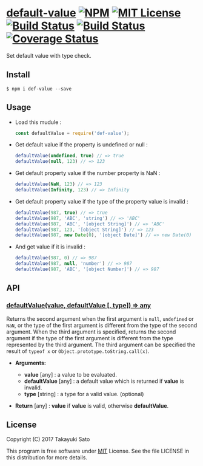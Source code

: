 [default-value][repo-url] [![NPM][npm-img]][npm-url] [![MIT License][mit-img]][mit-url] [![Build Status][travis-img]][travis-url] [![Build Status][appveyor-img]][appveyor-url] [![Coverage Status][coverage-img]][coverage-url]
===============

Set default value with type check.

Install
-------

```
$ npm i def-value --save
```

Usage
-----

* Load this mudule :

    ```js
    const defaultValue = require('def-value');
    ```

* Get default value if the property is undefined or null :

    ```js
    defaultValue(undefined, true) // => true
    defaultValue(null, 123) // => 123
    ```

* Get default property value if the number property is NaN :

    ```js
    defaultValue(NaN, 123) // => 123
    defaultValue(Infinity, 123) // => Infinity
    ```

* Get default property value if the type of the property value is invalid :

    ```js
    defaultValue(987, true) // => true
    defaultValue(987, 'ABC', 'string') // => 'ABC'
    defaultValue(987, 'ABC', '[object String]') // => 'ABC'
    defaultValue(987, 123, '[object String]') // => 123
    defaultValue(987, new Date(0), '[object Date]') // => new Date(0)
    ```

* And get value if it is invalid :

    ```js
    defaultValue(987, 0) // => 987
    defaultValue(987, null, 'number') // => 987
    defaultValue(987, 'ABC', '[object Number]') // => 987
    ```

API
---

### <u>defaultValue(value, defaultValue [, type]) => any</u>

Returns the second argument when the first argument is `null`, `undefined` or `NaN`, or the type of the first argument is different from the type of the second argument.
When the third argument is specified, returns the second argument if the type of the first argument is different from the type represented by the third argument.
The third argument can be specified the result of `typeof x` or `Object.prototype.toString.call(x)`.

* **Arguments:**

    * **value** [any] : a value to be evaluated.
    * **defaultValue** [any] : a default value which is returned if **value** is invalid.
    * **type** [string] : a type for a valid value. (optional)

* **Return** [any] : **value** if **value** is valid, otherwise **defaultValue**.

License
-------

Copyright (C) 2017 Takayuki Sato

This program is free software under [MIT][mit-url] License.
See the file LICENSE in this distribution for more details.

[repo-url]: https://github.com/sttk/default-value/
[npm-img]: https://img.shields.io/badge/npm-v0.1.1-blue.svg
[npm-url]: https://www.npmjs.org/package/def-value/
[mit-img]: https://img.shields.io/badge/license-MIT-green.svg
[mit-url]: https://opensource.org/license.MIT
[travis-img]: https://travis-ci.org/sttk/default-value.svg?branch=master
[travis-url]: https://travis-ci.org/sttk/default-value
[appveyor-img]: https://ci.appveyor.com/api/projects/status/github/sttk/default-value?branch=master&svg=true
[appveyor-url]: https://ci.appveyor.com/project/sttk/default-value
[coverage-img]: https://coveralls.io/repos/github/sttk/default-value/badge.svg?branch=master
[coverage-url]: https://coveralls.io/github/sttk/default-value?branch=master

